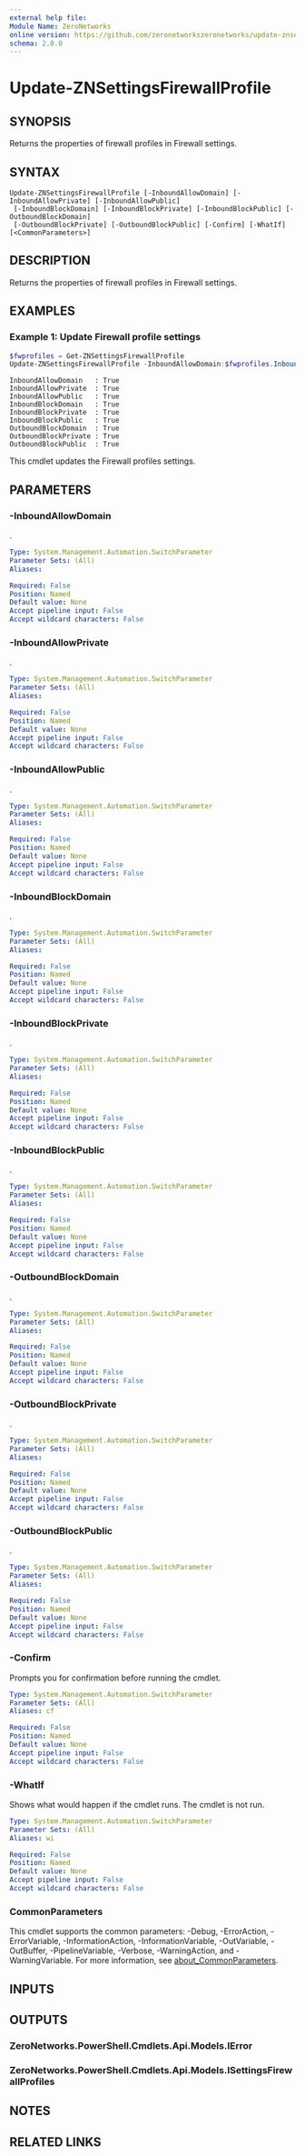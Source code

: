 ```yaml
---
external help file:
Module Name: ZeroNetworks
online version: https://github.com/zeronetworkszeronetworks/update-znsettingsfirewallprofile
schema: 2.0.0
---
```


# Update-ZNSettingsFirewallProfile

## SYNOPSIS
Returns the properties of firewall profiles in Firewall settings.

## SYNTAX

```
Update-ZNSettingsFirewallProfile [-InboundAllowDomain] [-InboundAllowPrivate] [-InboundAllowPublic]
 [-InboundBlockDomain] [-InboundBlockPrivate] [-InboundBlockPublic] [-OutboundBlockDomain]
 [-OutboundBlockPrivate] [-OutboundBlockPublic] [-Confirm] [-WhatIf] [<CommonParameters>]
```

## DESCRIPTION
Returns the properties of firewall profiles in Firewall settings.

## EXAMPLES

### Example 1: Update Firewall profile settings
```powershell
$fwprofiles = Get-ZNSettingsFirewallProfile
Update-ZNSettingsFirewallProfile -InboundAllowDomain:$fwprofiles.InboundAllowDomain -InboundAllowPrivate:$fwprofiles.InboundAllowPrivate -InboundAllowPublic:$true -InboundBlockDomain:$fwprofiles.InboundBlockDomain -InboundBlockPrivate:$fwprofiles.InboundBlockPrivate -InboundBlockPublic:$fwprofiles.InboundBlockPublic -OutboundBlockDomain:$fwprofiles.OutboundBlockDomain -OutboundBlockPrivate:$fwprofiles.OutboundBlockPrivate -OutboundBlockPublic:$fwprofiles.OutboundBlockPublic 
```

```output
InboundAllowDomain   : True
InboundAllowPrivate  : True
InboundAllowPublic   : True
InboundBlockDomain   : True
InboundBlockPrivate  : True
InboundBlockPublic   : True
OutboundBlockDomain  : True
OutboundBlockPrivate : True
OutboundBlockPublic  : True
```

This cmdlet updates the Firewall profiles settings.

## PARAMETERS

### -InboundAllowDomain
.

```yaml
Type: System.Management.Automation.SwitchParameter
Parameter Sets: (All)
Aliases:

Required: False
Position: Named
Default value: None
Accept pipeline input: False
Accept wildcard characters: False
```

### -InboundAllowPrivate
.

```yaml
Type: System.Management.Automation.SwitchParameter
Parameter Sets: (All)
Aliases:

Required: False
Position: Named
Default value: None
Accept pipeline input: False
Accept wildcard characters: False
```

### -InboundAllowPublic
.

```yaml
Type: System.Management.Automation.SwitchParameter
Parameter Sets: (All)
Aliases:

Required: False
Position: Named
Default value: None
Accept pipeline input: False
Accept wildcard characters: False
```

### -InboundBlockDomain
.

```yaml
Type: System.Management.Automation.SwitchParameter
Parameter Sets: (All)
Aliases:

Required: False
Position: Named
Default value: None
Accept pipeline input: False
Accept wildcard characters: False
```

### -InboundBlockPrivate
.

```yaml
Type: System.Management.Automation.SwitchParameter
Parameter Sets: (All)
Aliases:

Required: False
Position: Named
Default value: None
Accept pipeline input: False
Accept wildcard characters: False
```

### -InboundBlockPublic
.

```yaml
Type: System.Management.Automation.SwitchParameter
Parameter Sets: (All)
Aliases:

Required: False
Position: Named
Default value: None
Accept pipeline input: False
Accept wildcard characters: False
```

### -OutboundBlockDomain
.

```yaml
Type: System.Management.Automation.SwitchParameter
Parameter Sets: (All)
Aliases:

Required: False
Position: Named
Default value: None
Accept pipeline input: False
Accept wildcard characters: False
```

### -OutboundBlockPrivate
.

```yaml
Type: System.Management.Automation.SwitchParameter
Parameter Sets: (All)
Aliases:

Required: False
Position: Named
Default value: None
Accept pipeline input: False
Accept wildcard characters: False
```

### -OutboundBlockPublic
.

```yaml
Type: System.Management.Automation.SwitchParameter
Parameter Sets: (All)
Aliases:

Required: False
Position: Named
Default value: None
Accept pipeline input: False
Accept wildcard characters: False
```

### -Confirm
Prompts you for confirmation before running the cmdlet.

```yaml
Type: System.Management.Automation.SwitchParameter
Parameter Sets: (All)
Aliases: cf

Required: False
Position: Named
Default value: None
Accept pipeline input: False
Accept wildcard characters: False
```

### -WhatIf
Shows what would happen if the cmdlet runs.
The cmdlet is not run.

```yaml
Type: System.Management.Automation.SwitchParameter
Parameter Sets: (All)
Aliases: wi

Required: False
Position: Named
Default value: None
Accept pipeline input: False
Accept wildcard characters: False
```

### CommonParameters
This cmdlet supports the common parameters: -Debug, -ErrorAction, -ErrorVariable, -InformationAction, -InformationVariable, -OutVariable, -OutBuffer, -PipelineVariable, -Verbose, -WarningAction, and -WarningVariable. For more information, see [about_CommonParameters](http://go.microsoft.com/fwlink/?LinkID=113216).

## INPUTS

## OUTPUTS

### ZeroNetworks.PowerShell.Cmdlets.Api.Models.IError

### ZeroNetworks.PowerShell.Cmdlets.Api.Models.ISettingsFirewallProfiles

## NOTES

## RELATED LINKS

